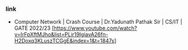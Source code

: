 
### link
- Computer Network | Crash Course | Dr.Yadunath Pathak Sir | CS/IT | GATE 2022/23 [https://www.youtube.com/watch?v=IrFpXftMJho&list=PLir19lgiavA26fn-H2Doxq3KLuszTCGgE&index=1&t=1847s]
